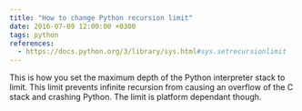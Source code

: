 ```yaml
---
title: "How to change Python recursion limit"
date: 2016-07-09 12:00:00 +0300
tags: python
references:
  - https://docs.python.org/3/library/sys.html#sys.setrecursionlimit
---
```


This is how you set the maximum depth of the Python interpreter stack to limit. This limit prevents infinite recursion
from causing an overflow of the C stack and crashing Python. The limit is platform dependant though.

<script src="https://gist.github.com/vitorfs/a6481883d20c74c3f291ed847cb53903.js"></script>
